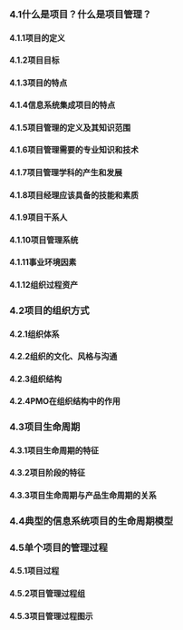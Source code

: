 ### 4.1什么是项目？什么是项目管理？
#### 4.1.1项目的定义



#### 4.1.2项目目标



#### 4.1.3项目的特点



#### 4.1.4信息系统集成项目的特点



#### 4.1.5项目管理的定义及其知识范围



#### 4.1.6项目管理需要的专业知识和技术



#### 4.1.7项目管理学科的产生和发展



#### 4.1.8项目经理应该具备的技能和素质



#### 4.1.9项目干系人



#### 4.1.10项目管理系统



#### 4.1.11事业环境因素



#### 4.1.12组织过程资产



### 4.2项目的组织方式
#### 4.2.1组织体系



#### 4.2.2组织的文化、风格与沟通



#### 4.2.3组织结构



#### 4.2.4PMO在组织结构中的作用



### 4.3项目生命周期
#### 4.3.1项目生命周期的特征



#### 4.3.2项目阶段的特征



#### 4.3.3项目生命周期与产品生命周期的关系



### 4.4典型的信息系统项目的生命周期模型
### 4.5单个项目的管理过程
#### 4.5.1项目过程



#### 4.5.2项目管理过程组



#### 4.5.3项目管理过程图示



